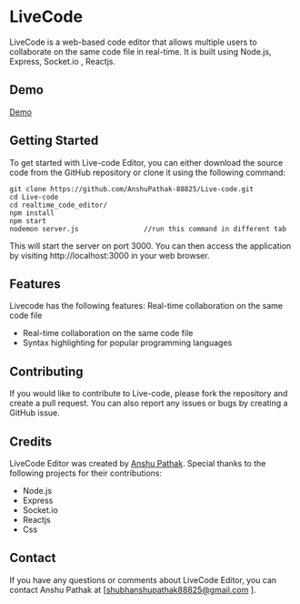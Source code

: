 # LiveCode
LiveCode is a web-based code editor that allows multiple users to collaborate on the same code file in real-time. It is built using Node.js, Express, Socket.io , Reactjs.
## Demo
[Demo](https://user-images.githubusercontent.com/78332454/235987727-322776cc-58c7-4c64-a402-8f0df3c64a35.webm)

## Getting Started
To get started with Live-code Editor, you can either download the source code from the GitHub repository or clone it using the following command:

```
git clone https://github.com/AnshuPathak-88825/Live-code.git
cd Live-code
cd realtime_code_editor/
npm install
npm start
nodemon server.js                //run this command in different tab
```
This will start the server on port 3000. You can then access the application by visiting http://localhost:3000 in your web browser.
## Features
Livecode has the following features:
Real-time collaboration on the same code file
- Real-time collaboration on the same code file
- Syntax highlighting for popular programming languages
## Contributing
If you would like to contribute to Live-code, please fork the repository and create a pull request. You can also report any issues or bugs by creating a GitHub issue.
## Credits
LiveCode Editor was created by [Anshu Pathak](https://github.com/AnshuPathak-88825). Special thanks to the following projects for their contributions:

- Node.js
- Express
- Socket.io
- Reactjs
- Css
## Contact
If you have any questions or comments about LiveCode Editor, you can contact Anshu Pathak at [shubhanshupathak88825@gmail.com
].


